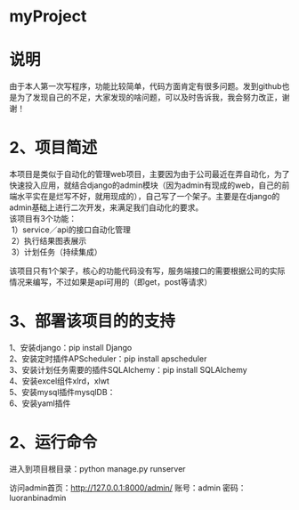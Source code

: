 # myProject
说明<br>
=
由于本人第一次写程序，功能比较简单，代码方面肯定有很多问题。发到github也是为了发现自己的不足，大家发现的啥问题，可以及时告诉我，我会努力改正，谢谢！<br>

2、项目简述<br>
=

本项目是类似于自动化的管理web项目，主要因为由于公司最近在弄自动化，为了快速投入应用，就结合django的admin模块（因为admin有现成的web，自己的前端水平实在是烂写不好，就用现成的），自己写了一个架子。主要是在django的admin基础上进行二次开发，来满足我们自动化的要求。<br>
该项目有3个功能：<br>
  1）service／api的接口自动化管理<br>
  2）执行结果图表展示<br>
  3）计划任务（持续集成）<br>

该项目只有1个架子，核心的功能代码没有写，服务端接口的需要根据公司的实际情况来编写，不过如果是api可用的（即get，post等请求）



3、部署该项目的的支持<br>
=
1、安装django：pip install Django<br>
2、安装定时插件APScheduler：pip install apscheduler<br>
3、安装计划任务需要的插件SQLAlchemy：pip install SQLAlchemy<br>
4、安装excel组件xlrd，xlwt<br>
5、安装mysql插件mysqlDB：<br>
6、安装yaml插件<br>


2、运行命令<br>
=
进入到项目根目录：python manage.py runserver<br>

访问admin首页：http://127.0.0.1:8000/admin/        账号：admin  密码：luoranbinadmin
